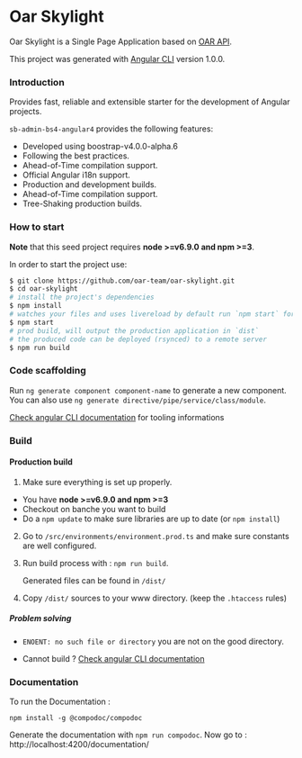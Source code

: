 # Oar Skylight

Oar Skylight is a Single Page Application based on [OAR API](oar.imag.fr/docs/latest/user/api.html).

This project was generated with [Angular CLI](https://github.com/angular/angular-cli) version 1.0.0.

### Introduction
Provides fast, reliable and extensible starter for the development of Angular projects.

`sb-admin-bs4-angular4` provides the following features:
- Developed using boostrap-v4.0.0-alpha.6
- Following the best practices.
- Ahead-of-Time compilation support.
- Official Angular i18n support.
- Production and development builds.
- Ahead-of-Time compilation support.
- Tree-Shaking production builds.

### How to start
**Note** that this seed project requires  **node >=v6.9.0 and npm >=3**.

In order to start the project use:
```bash
$ git clone https://github.com/oar-team/oar-skylight.git
$ cd oar-skylight
# install the project's dependencies
$ npm install
# watches your files and uses livereload by default run `npm start` for a dev server. Navigate to `http://localhost:4200/`. The app will automatically reload if you change any of the source files.
$ npm start
# prod build, will output the production application in `dist`
# the produced code can be deployed (rsynced) to a remote server
$ npm run build
```

### Code scaffolding

Run `ng generate component component-name` to generate a new component. You can also use `ng generate directive/pipe/service/class/module`.

[Check angular CLI documentation](https://github.com/angular/angular-cli/wiki/build) for tooling informations

### Build


#### Production build

1) Make sure everything is set up properly.
- You have **node >=v6.9.0 and npm >=3**
- Checkout on banche you want to build
- Do a `npm update` to make sure libraries are up to date (or `npm install`)

2) Go to `/src/environments/environment.prod.ts` and make sure constants are well configured.

3) Run build process with :  `npm run build`.

    Generated files can be found in `/dist/`

4) Copy `/dist/` sources to your www directory. (keep the `.htaccess` rules)

##### Problem solving

- `ENOENT: no such file or directory` you are not on the good directory. 

- Cannot build ? [Check angular CLI documentation](https://github.com/angular/angular-cli/wiki/build)

### Documentation 

To run the Documentation :

`npm install -g @compodoc/compodoc`

Generate the documentation with `npm run compodoc`. Now go to : http://localhost:4200/documentation/
